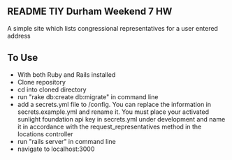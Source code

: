 README TIY Durham Weekend 7 HW
------------------------------
A simple site which lists congressional representatives for a user entered address

To Use
------------------------------
- With both Ruby and Rails installed
- Clone repository
- cd into cloned directory
- run "rake db:create db:migrate" in command line
- add a secrets.yml file to /config. You can replace the information in
secrets.example.yml and rename it. You must place your activated sunlight
foundation api key in secrets.yml under development and name it in accordance
with the request_representatives method in the locations controller
- run "rails server" in command line
- navigate to localhost:3000
